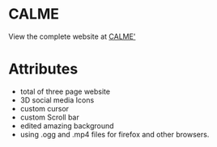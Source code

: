 # CALME
View the complete website at [CALME'](https://calmee001.github.io/)
# Attributes
- total of three page website
- 3D social media Icons
- custom cursor
- custom Scroll bar
- edited amazing background 
- using .ogg and .mp4 files for firefox and other browsers.
